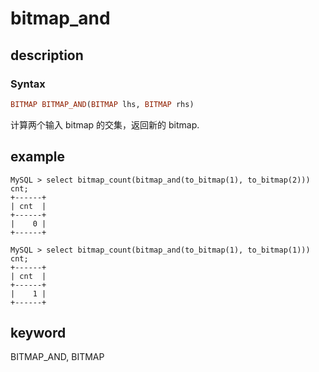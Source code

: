 # bitmap_and

## description

### Syntax

```Haskell
BITMAP BITMAP_AND(BITMAP lhs, BITMAP rhs)
```

计算两个输入 bitmap 的交集，返回新的 bitmap.

## example

```plain text
MySQL > select bitmap_count(bitmap_and(to_bitmap(1), to_bitmap(2))) cnt;
+------+
| cnt  |
+------+
|    0 |
+------+

MySQL > select bitmap_count(bitmap_and(to_bitmap(1), to_bitmap(1))) cnt;
+------+
| cnt  |
+------+
|    1 |
+------+
```

## keyword

BITMAP_AND, BITMAP
